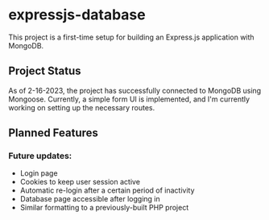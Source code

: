 # expressjs-database

This project is a first-time setup for building an Express.js application with MongoDB. 

## Project Status

As of 2-16-2023, the project has successfully connected to MongoDB using Mongoose. Currently, a simple form UI is implemented, and I'm currently working on setting up the necessary routes. 

## Planned Features

### Future updates:

- Login page
- Cookies to keep user session active
- Automatic re-login after a certain period of inactivity
- Database page accessible after logging in
- Similar formatting to a previously-built PHP project

